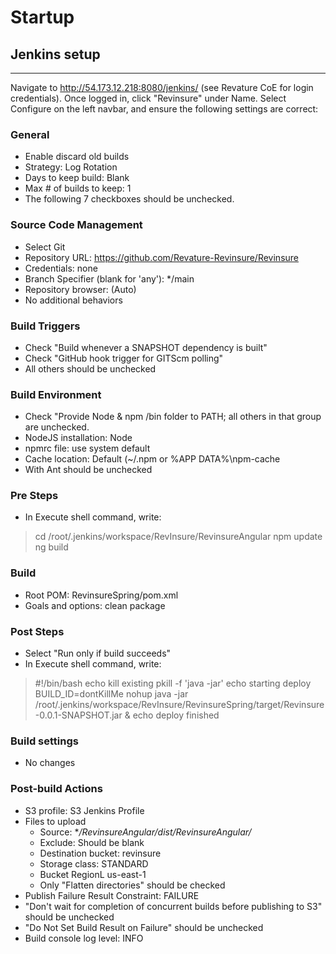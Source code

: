 # Startup

## Jenkins setup
-----------
Navigate to http://54.173.12.218:8080/jenkins/ (see Revature CoE for login credentials).
Once logged in, click "Revinsure" under Name.
Select Configure on the left navbar, and ensure the following settings are correct:

### General
* Enable discard old builds
* Strategy: Log Rotation
* Days to keep build: Blank
* Max # of builds to keep: 1
* The following 7 checkboxes should be unchecked.

### Source Code Management
* Select Git
* Repository URL: https://github.com/Revature-Revinsure/Revinsure
* Credentials: none
* Branch Specifier (blank for 'any'): */main
* Repository browser: (Auto)
* No additional behaviors

### Build Triggers
* Check "Build whenever a SNAPSHOT dependency is built"
* Check "GitHub hook trigger for GITScm polling"
* All others should be unchecked

### Build Environment
* Check "Provide Node & npm /bin folder to PATH; all others in that group are unchecked.
* NodeJS installation: Node
* npmrc file: use system default
* Cache location: Default (~/.npm or %APP DATA%\npm-cache
* With Ant should be unchecked

### Pre Steps
* In Execute shell command, write:
> cd /root/.jenkins/workspace/RevInsure/RevinsureAngular
> npm update
> ng build

### Build
* Root POM: RevinsureSpring/pom.xml
* Goals and options: clean package

### Post Steps
* Select "Run only if build succeeds"
* In Execute shell command, write:
> #!/bin/bash
> echo kill existing
> pkill -f 'java -jar'
> echo starting deploy
> BUILD_ID=dontKillMe nohup java -jar /root/.jenkins/workspace/RevInsure/RevinsureSpring/target/Revinsure-0.0.1-SNAPSHOT.jar &
> echo deploy finished

### Build settings
* No changes

### Post-build Actions
* S3 profile: S3 Jenkins Profile
* Files to upload
  - Source: **/RevinsureAngular/dist/RevinsureAngular/*
  - Exclude: Should be blank
  - Destination bucket: revinsure
  - Storage class: STANDARD
  - Bucket RegionL us-east-1
  - Only "Flatten directories" should be checked
* Publish Failure Result Constraint: FAILURE
* "Don't wait for completion of concurrent builds before publishing to S3" should be unchecked
* "Do Not Set Build Result on Failure" should be unchecked
* Build console log level: INFO
